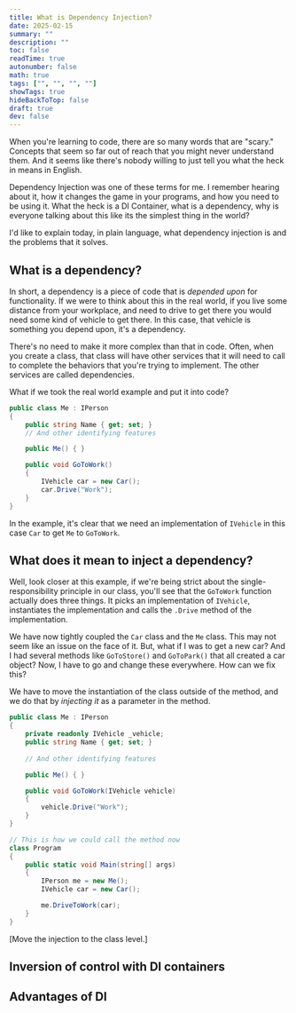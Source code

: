 ```yaml
---
title: What is Dependency Injection?
date: 2025-02-15
summary: ""
description: ""
toc: false
readTime: true
autonumber: false
math: true
tags: ["", "", "", ""]
showTags: true
hideBackToTop: false
draft: true
dev: false
---
```


When you're learning to code, there are so many words that are "scary." Concepts that seem so far out of reach that you might never understand them. And it seems like there's nobody willing to just tell you what the heck in means in English. 

Dependency Injection was one of these terms for me. I remember hearing about it, how it changes the game in your programs, and how you need to be using it. What the heck is a DI Container, what is a dependency, why is everyone talking about this like its the simplest thing in the world? 

I'd like to explain today, in plain language, what dependency injection is and the problems that it solves.

## What is a dependency?

In short, a dependency is a piece of code that is *depended upon* for functionality. If we were to think about this in the real world, if you live some distance from your workplace, and need to drive to get there you would need some kind of vehicle to get there. In this case, that vehicle is something you depend upon, it's a dependency. 

There's no need to make it more complex than that in code. Often, when you create a class, that class will have other services that it will need to call to complete the behaviors that you're trying to implement. The other services are called dependencies. 

What if we took the real world example and put it into code?

```cs
public class Me : IPerson
{
	public string Name { get; set; }
	// And other identifying features

	public Me() { }

	public void GoToWork()
	{
		IVehicle car = new Car();
		car.Drive("Work");
	}
}
```

In the example, it's clear that we need an implementation of `IVehicle` in this case `Car` to get `Me` to `GoToWork`. 

## What does it mean to inject a dependency?

Well, look closer at this example, if we're being strict about the single-responsibility principle in our class, you'll see that the `GoToWork` function actually does three things. It picks an implementation of `IVehicle`, instantiates the implementation and calls the `.Drive` method of the implementation. 

We have now tightly coupled the `Car` class and the `Me` class. This may not seem like an issue on the face of it. But, what if I was to get a new car? And I had several methods like `GoToStore()` and `GoToPark()` that all created a car object? Now, I have to go and change these everywhere. How can we fix this?

We have to move the instantiation of the class outside of the method, and we do that by *injecting it* as a parameter in the method.

```cs
public class Me : IPerson
{
	private readonly IVehicle _vehicle;
	public string Name { get; set; }
	
	// And other identifying features

	public Me() { }

	public void GoToWork(IVehicle vehicle)
	{
		vehicle.Drive("Work");
	}
}

// This is how we could call the method now
class Program
{
	public static void Main(string[] args)
	{
		IPerson me = new Me();
		IVehicle car = new Car();

		me.DriveToWork(car);
	}
}

```

[Move the injection to the class level.]

## Inversion of control with DI containers

## Advantages of DI

